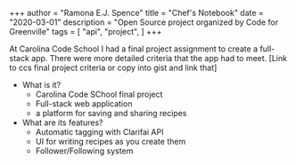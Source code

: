 +++
author = "Ramona E.J. Spence"
title = "Chef's Notebook"
date = "2020-03-01"
description = "Open Source project organized by Code for Greenville"
tags = [
    "api", "project",
]
+++

At Carolina Code School I had a final project assignment to create a full-stack app. There were more detailed criteria that the app had to meet. <!--more-->
[Link to ccs final project criteria or copy into gist and link that]

* What is it?
    * Carolina Code SChool final project
    * Full-stack web application
    * a platform for saving and sharing recipes
* What are its features?
    * Automatic tagging with Clarifai API
    * UI for writing recipes as you create them
    * Follower/Following system
    
